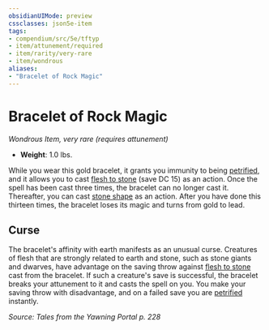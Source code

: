 ```yaml
---
obsidianUIMode: preview
cssclasses: json5e-item
tags:
- compendium/src/5e/tftyp
- item/attunement/required
- item/rarity/very-rare
- item/wondrous
aliases: 
- "Bracelet of Rock Magic"
---
```

# Bracelet of Rock Magic
*Wondrous Item, very rare (requires attunement)*  

- **Weight**: 1.0 lbs.

While you wear this gold bracelet, it grants you immunity to being [petrified](rules/conditions.md#petrified), and it allows you to cast [flesh to stone](compendium/spells/flesh-to-stone.md) (save DC 15) as an action. Once the spell has been cast three times, the bracelet can no longer cast it. Thereafter, you can cast [stone shape](compendium/spells/stone-shape.md) as an action. After you have done this thirteen times, the bracelet loses its magic and turns from gold to lead.

## Curse

The bracelet's affinity with earth manifests as an unusual curse. Creatures of flesh that are strongly related to earth and stone, such as stone giants and dwarves, have advantage on the saving throw against [flesh to stone](compendium/spells/flesh-to-stone.md) cast from the bracelet. If such a creature's save is successful, the bracelet breaks your attunement to it and casts the spell on you. You make your saving throw with disadvantage, and on a failed save you are [petrified](rules/conditions.md#petrified) instantly.

*Source: Tales from the Yawning Portal p. 228*